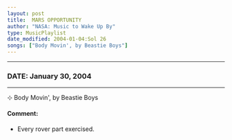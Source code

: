 ```yaml
---
layout: post
title:  MARS OPPORTUNITY
author: "NASA: Music to Wake Up By"
type: MusicPlaylist
date_modified: 2004-01-04:Sol 26
songs: ["Body Movin', by Beastie Boys"]
---
```


----
### DATE: January 30, 2004
----
⊹ Body Movin', by Beastie Boys

#### Comment:
* Every rover part exercised.



<br/>
<center>
	<a target="_blank"
	   href="https://twitter.com/intent/tweet?hashtags=Space,NASA,Playlist,NASAWakeupCalls,SpaceProgram&text={{ page.author}}, '{{ page.songs.first }}' {{ page.title }}, {{ page.date | date: '%B %d, %Y' }}. {{ site.url }}{{ page.url }}&via=nasawakeupcalls"><i class="fab fa-twitter" alt="Tweet this page" style="font-size: 1.3em;"></i></a>
	&nbsp; 	<i class="fas fa-user-astronaut" style="font-size: 1.5em;"></i> &nbsp;
    <a type="amzn" search="'Body Movin', by Beastie Boys'" category="popular music">
    <i class="fab fa-amazon" style="font-size: 1.3em;"></i></a>
</center>
